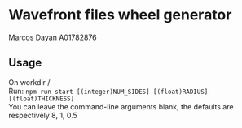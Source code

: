 # Wavefront files wheel generator

Marcos Dayan A01782876

## Usage

On workdir /  
Run: `npm run start [(integer)NUM_SIDES] [(float)RADIUS] [(float)THICKNESS]`  
You can leave the command-line arguments blank, the defaults are respectively 8, 1, 0.5
